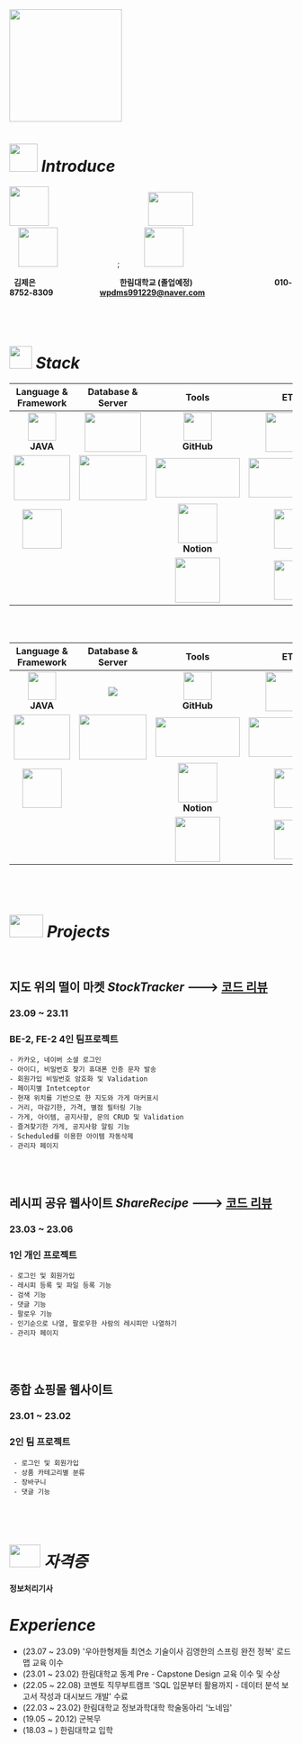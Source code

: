 <img src="https://github.com/jeeunKim/jeeunKim/assets/115774268/e3ed39e9-5a6e-4bdb-8402-c48630f257c8"  width="200" height="200"/>

#  <img src="https://github.com/jeeunKim/jeeunKim/assets/115774268/15461853-35db-4908-be47-ae0435a41107"  width="50" height="50"/> *Introduce* 

 <span><img src="https://github.com/jeeunKim/jeeunKim/assets/115774268/4cd70609-5085-400e-a8cf-3f6f667cc7b2"  width="70" height="70"/> &nbsp;&nbsp;&nbsp;&nbsp;&nbsp;&nbsp; &nbsp; &nbsp; &nbsp; &nbsp;&nbsp;&nbsp;&nbsp;&nbsp;&nbsp;&nbsp;&nbsp;&nbsp;&nbsp;&nbsp;&nbsp;&nbsp;&nbsp;&nbsp;&nbsp; &nbsp; &nbsp;&nbsp;&nbsp;&nbsp;&nbsp;&nbsp;&nbsp;&nbsp;&nbsp;&nbsp;&nbsp;  <img src="https://github.com/jeeunKim/jeeunKim/assets/115774268/6138465f-d138-4edb-af6a-fcbb09f3db90"  width="80" height="60"/>  &nbsp; &nbsp; &nbsp; &nbsp; &nbsp; &nbsp; &nbsp; &nbsp; &nbsp; &nbsp; &nbsp; &nbsp; &nbsp; &nbsp; &nbsp; &nbsp; &nbsp; &nbsp; &nbsp; &nbsp; &nbsp; &nbsp; &nbsp; &nbsp; 
 <img src="https://github.com/jeeunKim/jeeunKim/assets/115774268/35b98154-65aa-49a1-bc74-a2ce6de64b96"  width="70" height="70"/>  &nbsp; &nbsp;&nbsp; &nbsp; &nbsp;&nbsp; &nbsp; &nbsp; &nbsp;&nbsp; &nbsp; &nbsp;&nbsp; &nbsp; &nbsp; ; &nbsp; &nbsp; &nbsp; &nbsp; &nbsp; <img src="https://github.com/jeeunKim/jeeunKim/assets/115774268/dfe018d6-e75f-4d7a-b556-30841ae90fb8"  width="70" height="70"/>  </span>


 
 &nbsp;&nbsp;**김제은**  &nbsp;&nbsp;&nbsp;&nbsp;&nbsp;&nbsp;&nbsp;&nbsp;&nbsp;&nbsp;&nbsp;&nbsp;&nbsp;&nbsp;&nbsp;&nbsp;&nbsp;&nbsp;&nbsp;&nbsp;&nbsp;&nbsp;&nbsp;&nbsp;&nbsp;&nbsp;&nbsp;&nbsp;&nbsp;&nbsp;&nbsp;&nbsp;&nbsp;&nbsp;&nbsp;&nbsp;&nbsp;**한림대학교 (졸업예정)**&nbsp;&nbsp;&nbsp;&nbsp;&nbsp;&nbsp;&nbsp;&nbsp;&nbsp;&nbsp;&nbsp;&nbsp;&nbsp;&nbsp;&nbsp;&nbsp;&nbsp;&nbsp;&nbsp;&nbsp;&nbsp;&nbsp;&nbsp;&nbsp;&nbsp;&nbsp;&nbsp;&nbsp;&nbsp;&nbsp;&nbsp;&nbsp;&nbsp;&nbsp;&nbsp;&nbsp;&nbsp;**010-8752-8309**&nbsp;&nbsp;&nbsp;&nbsp;&nbsp;&nbsp;&nbsp;&nbsp;&nbsp;&nbsp;&nbsp;&nbsp;&nbsp;&nbsp;&nbsp;&nbsp;&nbsp;&nbsp;&nbsp;&nbsp;&nbsp;**wpdms991229@naver.com**


<br>
</br>

#  <img src="https://github.com/jeeunKim/jeeunKim/assets/115774268/2cfa7008-519d-43fc-b3bf-8fc9f9562c24"  width="40" height="40"/> *Stack* 

|**Language & Framework**|**Database & Server** |**Tools**|<span> **ETC** |
|:---:|:---:|:---:|:---:|
|<img src="https://github.com/jeeunKim/jeeunKim/assets/115774268/d883a9c0-7708-46af-8268-b17bc32b8d8d"  width="50" height="50"/> <br> **JAVA**|<img src="https://github.com/jeeunKim/jeeunKim/assets/115774268/89e9c1cf-5ed4-4312-a87d-6d507cef5388"  width="100" height="70"/> <br> |<img src="https://github.com/jeeunKim/jeeunKim/assets/115774268/7e48b4d3-040e-4564-8417-7f9262d831bc"  width="50" height="50"/> <br> **GitHub**|<img src="https://github.com/jeeunKim/jeeunKim/assets/115774268/1c422c04-a62a-4d8b-98b9-7e4896ccd13c"  width="90" height="70"/> <br>|
|<img src="https://github.com/jeeunKim/jeeunKim/assets/115774268/015bc6e1-8d90-4e27-aa20-c6d1a6b87b82"  width="100" height="80"/> <br>|<img src="https://github.com/jeeunKim/jeeunKim/assets/115774268/616525a9-2e48-4531-8728-848c757bbf87"  width="120" height="80"/> <br>|<img src="https://github.com/jeeunKim/jeeunKim/assets/115774268/b8741cdd-0592-4a7f-9415-2377c206bd93"  width="150" height="70"/> <br> |<img src="https://github.com/jeeunKim/jeeunKim/assets/115774268/6b83e7c7-e02d-4ef5-afc6-939f33c6888c"  width="150" height="70"/> <br>|
|<img src="https://github.com/jeeunKim/jeeunKim/assets/115774268/00858f64-9fdc-4644-a196-439bef73eca1"  width="70" height="70"/> <br>||<img src="https://github.com/jeeunKim/jeeunKim/assets/115774268/f4b91f9a-e356-414f-b854-89fe3e377212"  width="70" height="70"/> <br>  **Notion**|<img src="https://github.com/jeeunKim/jeeunKim/assets/115774268/5f8084d7-1246-4170-ab09-59cbad14b84e"  width="60" height="70"/>|
|||<img src="https://github.com/jeeunKim/jeeunKim/assets/115774268/e5be045e-e20a-4388-84d7-419e10ef50e8"  width="80" height="80"/>| <img src="https://github.com/jeeunKim/jeeunKim/assets/115774268/d6e802fe-55b8-4ab2-9c73-874893128a3f"  width="60" height="70"/> |


<br>
</br>

|**Language & Framework**|**Database & Server** |**Tools**|<span> **ETC** |
|:---:|:---:|:---:|:---:|
|<img src="https://github.com/jeeunKim/jeeunKim/assets/115774268/d883a9c0-7708-46af-8268-b17bc32b8d8d"  width="50" height="50"/> <br> **JAVA**|<img src="https://img.shields.io/badge/MySQL-#4479A1?style=for-the-badge&logo=MySQL&logoColor=white"> |<img src="https://github.com/jeeunKim/jeeunKim/assets/115774268/7e48b4d3-040e-4564-8417-7f9262d831bc"  width="50" height="50"/> <br> **GitHub**|<img src="https://github.com/jeeunKim/jeeunKim/assets/115774268/1c422c04-a62a-4d8b-98b9-7e4896ccd13c"  width="90" height="70"/> <br>|
|<img src="https://github.com/jeeunKim/jeeunKim/assets/115774268/015bc6e1-8d90-4e27-aa20-c6d1a6b87b82"  width="100" height="80"/> <br>|<img src="https://github.com/jeeunKim/jeeunKim/assets/115774268/616525a9-2e48-4531-8728-848c757bbf87"  width="120" height="80"/> <br>|<img src="https://github.com/jeeunKim/jeeunKim/assets/115774268/b8741cdd-0592-4a7f-9415-2377c206bd93"  width="150" height="70"/> <br> |<img src="https://github.com/jeeunKim/jeeunKim/assets/115774268/6b83e7c7-e02d-4ef5-afc6-939f33c6888c"  width="150" height="70"/> <br>|
|<img src="https://github.com/jeeunKim/jeeunKim/assets/115774268/00858f64-9fdc-4644-a196-439bef73eca1"  width="70" height="70"/> <br>||<img src="https://github.com/jeeunKim/jeeunKim/assets/115774268/f4b91f9a-e356-414f-b854-89fe3e377212"  width="70" height="70"/> <br>  **Notion**|<img src="https://github.com/jeeunKim/jeeunKim/assets/115774268/5f8084d7-1246-4170-ab09-59cbad14b84e"  width="60" height="70"/>|
|||<img src="https://github.com/jeeunKim/jeeunKim/assets/115774268/e5be045e-e20a-4388-84d7-419e10ef50e8"  width="80" height="80"/>| <img src="https://github.com/jeeunKim/jeeunKim/assets/115774268/d6e802fe-55b8-4ab2-9c73-874893128a3f"  width="60" height="70"/> |


<br>
</br>

#  <img src="https://github.com/jeeunKim/jeeunKim/assets/115774268/566662fe-e35e-4607-b6df-ad0a75eed247"  width="60" height="40"/> *Projects* 

<br>

  ## 지도 위의 떨이 마켓   *StockTracker*  --->  [코드 리뷰](https://github.com/jeeunKim/StockTracker/tree/main/capstone/src/main/java/hello/capstone)
   ### 23.09 ~ 23.11 
   ### BE-2, FE-2 4인 팀프로젝트
    - 카카오, 네이버 소셜 로그인
    - 아이디, 비밀번호 찾기 휴대폰 인증 문자 발송
    - 회원가입 비밀번호 암호화 및 Validation
    - 페이지별 Intetceptor
    - 현재 위치를 기반으로 한 지도와 가게 마커표시
    - 거리, 마감기한, 가격, 별점 필터링 기능
    - 가게, 아이템, 공지사항, 문의 CRUD 및 Validation
    - 즐겨찾기한 가게, 공지사항 알림 기능
    - Scheduled를 이용한 아이템 자동삭제
    - 관리자 페이지
     
 <br>
</br>

  ## 레시피 공유 웹사이트  *ShareRecipe*  --->  [코드 리뷰](https://github.com/jeeunKim/2023-1-Recipe-Web)
   ### 23.03 ~ 23.06 
   ### 1인 개인 프로젝트
    - 로그인 및 회원가입
    - 레시피 등록 및 파일 등록 기능
    - 검색 기능
    - 댓글 기능
    - 팔로우 기능
    - 인기순으로 나열, 팔로우한 사람의 레시피만 나열하기
    - 관리자 페이지
    
  <br>
</br>

  ## 종합 쇼핑몰 웹사이트
   ### 23.01 ~ 23.02 
   ### 2인 팀 프로젝트
     - 로그인 및 회원가입
     - 상품 카테고리별 분류
     - 장바구니
     - 댓글 기능

<br>
</br>

#  <img src="https://github.com/jeeunKim/jeeunKim/assets/115774268/9cfdbac4-689c-49eb-992e-15109bbb0ed6"  width="55" height="40"/> *자격증* 
**정보처리기사**

# *Experience*
 - (23.07 ~ 23.09) '우아한형제들 최연소 기술이사 김영한의 스프링 완전 정복' 로드맵 교육 이수
 - (23.01 ~ 23.02) 한림대학교 동계 Pre - Capstone Design 교육 이수 및 수상
 - (22.05 ~ 22.08) 코멘토 직무부트캠프 'SQL 입문부터 활용까지 - 데이터 분석 보고서 작성과 대시보드 개발' 수료
 - (22.03 ~ 23.02) 한림대학교 정보과학대학 학술동아리 '노네임'
 - (19.05 ~ 20.12) 군복무
 - (18.03 ~ ) 한림대학교 입학



 

